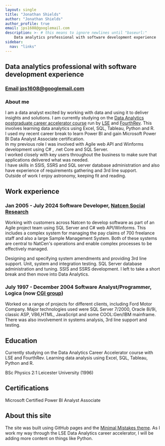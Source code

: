 ```yaml
---
layout: single
title: "Jonathan Shields"
author: "Jonathan Shields"
author_profile: true
email: jps1608@googlemail.com
description: >- # this means to ignore newlines until "baseurl:"
    Data analytics professional with software development experience
sidebar:
  nav: "links"
---
```


## Data analytics professional with software development experience
### [Email](mailto:jps1608@googlemail.com) jps1608@googlemail.com
### About me
I am a data analyst excited by working with data and using it to deliver insights and solutions.  I am currently studying on the <a href="https://www.lse.ac.uk/study-at-lse/online-learning/courses/data-analytics">Data Analytics postgraduate career accelerator course</a> run by  <a href="https://www.lse.ac.uk/">LSE</a> and <a href="https://fourthrev.com/">FourthRev</a>. This involves learning data analytics using Excel, SQL, Tableau, Python and R. <br> I used my recent career break to learn Power BI and gain Microsoft Power BI Data Analyst Associate certification. <br>
In my previous role I was involved with Agile web API and Winforms development using C# , .net Core and SQL Server.<br>
I worked closely with key users throughout the business to make sure that applications delivered what was needed.<br>
I have skills in SSIS, SSRS and SQL server database administration and also have experience of requirements gathering and 3rd line support. <br>
Outside of work I enjoy astronomy, keeping fit and reading.

## Work experience

### Jan 2005 - July 2024 Software Developer, <a href="https://natcen.ac.uk/">Natcen Social Research</a>

Working with customers across Natcen to develop software as part of an Agile project team using SQL Server and C# web API/Winforms. This includes a complex system for managing the pay claims of 700 freelance staff and also a large Sample Management System. Both of these systems are central to NatCen's operations and enable complex processes to be effectively managed.

Designing and specifying system amendments and providing 3rd line support. Unit, system and integration testing. SQL Server database administration and tuning. SSIS and SSRS development. I left to take a short break and then move into Data Analytics.

### July 1997 - December 2004 Software Analyst/Programmer, Logica (now <a href="https://www.cgi.com/uk/en-gb">CGI group</a>)

Worked on a range of projects for different clients, including Ford Motor Company. Major technologies used were SQL Server 7/2000, Oracle 8i/9i, classic ASP, VB6,HTML, JavaScript and some COOL:Gen/IBM mainframe. 
There was also involvement in systems analysis, 3rd line support and testing.

## Education
Currently studying on the Data Analytics Career Accelerator course with LSE and FourthRev. Learning data analysis using Excel, SQL, Tableau, Python and R.

BSc Physics 2:1 Leicester University (1996)

## Certifications
Microsoft Certified Power BI Analyst Associate

## About this site

The site was built using GitHub pages and the <a href="https://mmistakes.github.io/minimal-mistakes/">Minimal Mistakes theme</a>.  As I work my way through the LSE Data Analytics career accelerator, I will be adding more content on things like Python.
